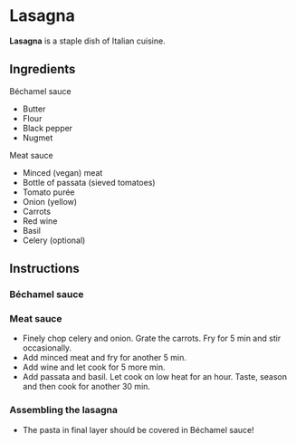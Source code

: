 # Lasagna

**Lasagna** is a staple dish of Italian cuisine.

## Ingredients

Béchamel sauce

- Butter
- Flour
- Black pepper
- Nugmet

Meat sauce

- Minced (vegan) meat
- Bottle of passata (sieved tomatoes)
- Tomato purée
- Onion (yellow)
- Carrots
- Red wine
- Basil
- Celery (optional)

## Instructions

### Béchamel sauce

### Meat sauce

- Finely chop celery and onion. Grate the carrots. Fry for 5 min and stir
  occasionally.
- Add minced meat and fry for another 5 min.
- Add wine and let cook for 5 more min.
- Add passata and basil. Let cook on low heat for an hour. Taste, season and
  then cook for another 30 min.

### Assembling the lasagna

- The pasta in final layer should be covered in Béchamel sauce!
